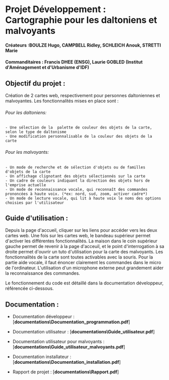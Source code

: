 # Projet Développement : Cartographie pour les daltoniens et malvoyants

#### Créateurs :BOULZE Hugo, CAMPBELL Ridley, SCHLEICH Anouk, STRETTI Marie
#### Commanditaires : Francis DHEE (ENSG), Laurie GOBLED (Institut d'Aménagement et d'Urbanisme d'IDF)


## Objectif du projet : 
  Création de 2 cartes web, respectivement pour personnes daltoniennes et malvoyantes.
  Les fonctionnalités mises en place sont :
  ###### Pour les daltoniens: 
    - Une sélection de la  palette de couleur des objets de la carte, selon le type de daltonisme 
    - Une modification personnalisable de la couleur des objets de la carte
    
  ###### Pour les malvoyants: 
    - Un mode de recherche et de sélection d'objets ou de familles d'objets de la carte
    - Un affichage clignotant des objets sélectionnés sur la carte
    - Un cadre de couleurs indiquant la direction des objets hors de l'emprise actuelle
    - Un mode de reconnaissance vocale, qui reconnaît des commandes prononcées à haute voix. (*ex: nord, sud, zoom, activer cadre*) 
    - Un mode de lecture vocale, qui lit à haute voix le noms des options choisies par l'utilisateur
   
    
## Guide d'utilisation : 

 Depuis la page d'accueil, cliquer sur les liens pour accéder vers les deux cartes web. 
 Une fois sur les cartes web, le bandeau supérieur permet d'activer les différentes fonctionnalités. La maison dans le coin supérieur gauche permet de revenir à la page d'acceuil, et le point d'interrogation à sa droite permet d'ouvrir un tuto d'utilisation pour la carte des malvoyants.
 Les fonctionnalités de la carte sont toutes activables avec la souris. Pour la partie aide vocale, il faut énoncer clairement les commandes dans le micro de l'ordinateur. L'utilisation d'un microphone externe peut grandement aider la reconnaissance des commandes.
 
 Le fonctionnement du code est détaillé dans la documentation développeur, référencée ci-dessous.

## Documentation : 
 - Documentation développeur : [**documentations\Documentation_programmation.pdf**]
 
 - Documentation utilisateur : [**documentations\Guide_utilisateur.pdf**]
 
 - Documentation utilisateur pour malvoyants : [**documentations\Guide_utilisateur_malvoyants.pdf**]
 
 - Documentation installateur : [**documentations\Documentation_installation.pdf**]
 
 - Rapport de projet : [**documentations\Rapport.pdf**]
